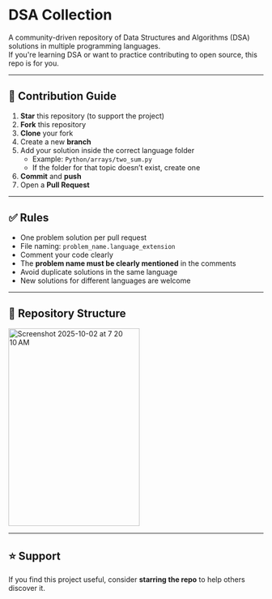 # DSA Collection

A community-driven repository of Data Structures and Algorithms (DSA) solutions in multiple programming languages.  
If you're learning DSA or want to practice contributing to open source, this repo is for you.

---

## 📌 Contribution Guide

1. **Star** this repository (to support the project)
2. **Fork** this repository
3. **Clone** your fork
4. Create a new **branch**
5. Add your solution inside the correct language folder  
   - Example: `Python/arrays/two_sum.py`  
   - If the folder for that topic doesn’t exist, create one
6. **Commit** and **push**
7. Open a **Pull Request**

---

## ✅ Rules

- One problem solution per pull request
- File naming: `problem_name.language_extension`
- Comment your code clearly
- The **problem name must be clearly mentioned** in the comments
- Avoid duplicate solutions in the same language
- New solutions for different languages are welcome

---


## 📂 Repository Structure

<img width="259" height="390" alt="Screenshot 2025-10-02 at 7 20 10 AM" src="https://github.com/user-attachments/assets/254433b3-c5d3-488a-b65c-ccfa515de10b" />


---

## ⭐ Support

If you find this project useful, consider **starring the repo** to help others discover it.
